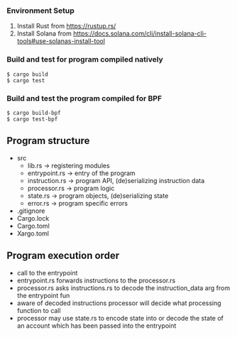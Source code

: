 ### Environment Setup
1. Install Rust from https://rustup.rs/
2. Install Solana from https://docs.solana.com/cli/install-solana-cli-tools#use-solanas-install-tool

### Build and test for program compiled natively
```
$ cargo build
$ cargo test
```

### Build and test the program compiled for BPF
```
$ cargo build-bpf
$ cargo test-bpf
```
## Program structure
- src
    - lib.rs -> registering modules
    - entrypoint.rs -> entry of the program
    - instruction.rs  -> program API, (de)serializing instruction data
    - processor.rs -> program logic
    - state.rs -> program objects, (de)serializing state
    - error.rs -> program specific errors
- .gitignore
- Cargo.lock
- Cargo.toml
- Xargo.toml
## Program execution order
- call to the entrypoint
- entrypoint.rs forwards instructions to the processor.rs
- processor.rs asks instructions.rs to decode the instruction_data arg from the entrypoint fun
- aware of decoded instructions processor will decide what processing function to call
- processor may use state.rs to encode state into or decode the state of an account which has been passed into the entrypoint
